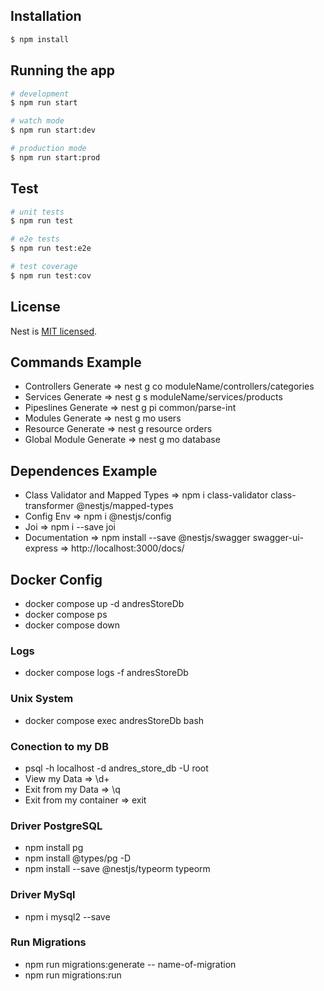 ## Installation

```bash
$ npm install
```

## Running the app

```bash
# development
$ npm run start

# watch mode
$ npm run start:dev

# production mode
$ npm run start:prod
```

## Test

```bash
# unit tests
$ npm run test

# e2e tests
$ npm run test:e2e

# test coverage
$ npm run test:cov
```

## License

Nest is [MIT licensed](LICENSE).

## Commands Example

- Controllers Generate => nest g co moduleName/controllers/categories
- Services Generate => nest g s moduleName/services/products
- Pipeslines Generate => nest g pi common/parse-int
- Modules Generate => nest g mo users
- Resource Generate => nest g resource orders
- Global Module Generate => nest g mo database

## Dependences Example
- Class Validator and Mapped Types => npm i class-validator class-transformer @nestjs/mapped-types
- Config Env => npm i @nestjs/config
- Joi => npm i --save joi
- Documentation => npm install --save @nestjs/swagger swagger-ui-express => http://localhost:3000/docs/

## Docker Config
- docker compose up -d andresStoreDb
- docker compose ps
- docker compose down
### Logs
- docker compose logs -f andresStoreDb
### Unix System
- docker compose exec andresStoreDb bash
### Conection to my DB
- psql -h localhost -d andres_store_db -U root
- View my Data => \d+
- Exit from my Data => \q
- Exit from my container => exit
### Driver PostgreSQL
- npm install pg
- npm install @types/pg -D
- npm install --save @nestjs/typeorm typeorm
### Driver MySql
- npm i mysql2 --save
### Run Migrations
- npm run migrations:generate -- name-of-migration
- npm run migrations:run

